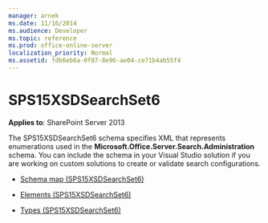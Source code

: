 ```yaml
---
manager: arnek
ms.date: 11/16/2014
ms.audience: Developer
ms.topic: reference
ms.prod: office-online-server
localization_priority: Normal
ms.assetid: fdb6eb6a-0f87-8e96-ae04-ce71b4ab55f4
---
```


# SPS15XSDSearchSet6

**Applies to**: SharePoint Server 2013

The SPS15XSDSearchSet6 schema specifies XML that represents enumerations used in the **Microsoft.Office.Server.Search.Administration** schema. You can include the schema in your Visual Studio solution if you are working on custom solutions to create or validate search configurations.

- [Schema map (SPS15XSDSearchSet6)](schema-map-sps15xsdsearchset6.md)

- [Elements (SPS15XSDSearchSet6)](elements-sps15xsdsearchset6.md)

- [Types (SPS15XSDSearchSet6)](types-sps15xsdsearchset6.md)








